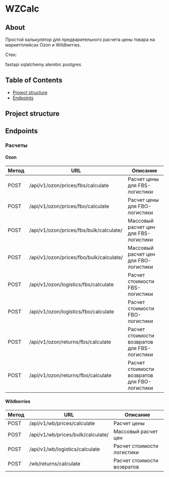# WZCalc

## About
Простой калькулятор для предварительного расчета цены товара на маркетплейсах Ozon и Wildberries.  

Стек:

fastapi
sqlalchemy
alembic
postgres

## Table of Contents

- [Project structure](#Project-structure)
- [Endpoints](#endpoints)

## Project structure

## Endpoints

### Расчеты

#### Ozon

| Метод | URL | Описание |
|-----------------------------------------|-------------------------------------------------|--------------------------------------------|
| POST | /api/v1/ozon/prices/fbs/calculate | Расчет цены для FBS-логистики |
| POST | /api/v1/ozon/prices/fbo/calculate | Расчет цены для FBO-логистики |
| POST | /api/v1/ozon/prices/fbs/bulk/calculate/ | Массовый расчет цен для FBS-логистики |
| POST | /api/v1/ozon/prices/fbo/bulk/calculate/ | Массовый расчет цен для FBO-логистики |
| POST | /api/v1/ozon/logistics/fbs/calculate | Расчет стоимости FBS-логистики |
| POST | /api/v1/ozon/logistics/fbo/calculate | Расчет стоимости FBO-логистики |
| POST | /api/v1/ozon/returns/fbs/calculate | Расчет стоимости возвратов для FBS-логистики |
| POST | /api/v1/ozon/returns/fbo/calculate | Расчет стоимости возвратов для FBO-логистики |

#### Wildberries

| Метод | URL | Описание |
|-----------------------------------------|---------------------------------------------|-----------------------------------|
| POST | /api/v1/wb/prices/calculate | Расчет цены |
| POST | /api/v1/wb/prices/bulk/calculate/ | Массовый расчет цен |
| POST | /api/v1/wb/logistics/calculate | Расчет стоимости логистики |
| POST | /wb/returns/calculate | Расчет стоимости возвратов |
